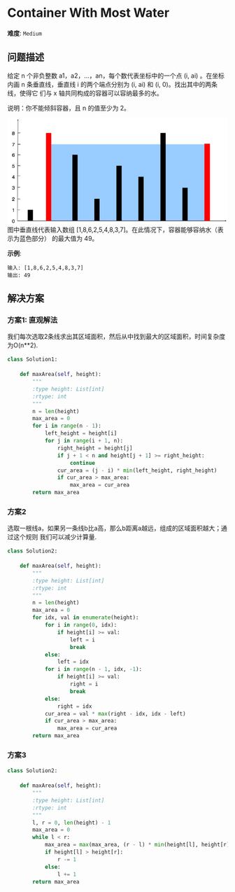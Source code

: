 # Container With Most Water

**难度**: `Medium`


## 问题描述

给定 n 个非负整数 a1，a2，...，an，每个数代表坐标中的一个点 (i, ai) 。在坐标内画
n 条垂直线，垂直线 i 的两个端点分别为 (i, ai) 和 (i, 0)。找出其中的两条线，使得它
们与 x 轴共同构成的容器可以容纳最多的水。

说明：你不能倾斜容器，且 n 的值至少为 2。

![示例图](https://raw.githubusercontent.com/garenchan/daily-code/master/docs/pics/question_11.jpg)
图中垂直线代表输入数组 [1,8,6,2,5,4,8,3,7]。在此情况下，容器能够容纳水（表示为蓝色部分）
的最大值为 49。

**示例**:

    输入: [1,8,6,2,5,4,8,3,7]
    输出: 49


## 解决方案

### 方案1: 直观解法

我们每次选取2条线求出其区域面积，然后从中找到最大的区域面积，时间复杂度为O(n**2).

```python
class Solution1:

    def maxArea(self, height):
        """
        :type height: List[int]
        :rtype: int
        """
        n = len(height)
        max_area = 0
        for i in range(n - 1):
            left_height = height[i]
            for j in range(i + 1, n):
                right_height = height[j]
                if j + 1 < n and height[j + 1] >= right_height:
                    continue
                cur_area = (j - i) * min(left_height, right_height)
                if cur_area > max_area:
                    max_area = cur_area
        return max_area
```

### 方案2

选取一根线a，如果另一条线b比a高，那么b距离a越远，组成的区域面积越大；通过这个规则
我们可以减少计算量.

```python
class Solution2:

    def maxArea(self, height):
        """
        :type height: List[int]
        :rtype: int
        """
        n = len(height)
        max_area = 0
        for idx, val in enumerate(height):
            for i in range(0, idx):
                if height[i] >= val:
                    left = i
                    break
            else:
                left = idx
            for i in range(n - 1, idx, -1):
                if height[i] >= val:
                    right = i
                    break
            else:
                right = idx
            cur_area = val * max(right - idx, idx - left)
            if cur_area > max_area:
                max_area = cur_area
        return max_area
```

### 方案3

```python
class Solution2:

    def maxArea(self, height):
        """
        :type height: List[int]
        :rtype: int
        """
        l, r = 0, len(height) - 1
        max_area = 0
        while l < r:
            max_area = max(max_area, (r - l) * min(height[l], height[r]))
            if height[l] > height[r]:
                r -= 1
            else:
                l += 1
        return max_area
```
